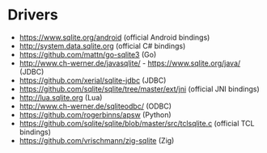 # Drivers

- <https://www.sqlite.org/android> (official Android bindings)
- <http://system.data.sqlite.org> (official C# bindings)
- <https://github.com/mattn/go-sqlite3> (Go)
- <http://www.ch-werner.de/javasqlite/> - <https://www.sqlite.org/java/> (JDBC)
- <https://github.com/xerial/sqlite-jdbc> (JDBC)
- <https://github.com/sqlite/sqlite/tree/master/ext/jni> (official JNI bindings)
- <http://lua.sqlite.org> (Lua) 
- <http://www.ch-werner.de/sqliteodbc/> (ODBC)
- <https://github.com/rogerbinns/apsw> (Python)
- <https://github.com/sqlite/sqlite/blob/master/src/tclsqlite.c> (official TCL bindings)
- <https://github.com/vrischmann/zig-sqlite> (Zig)
